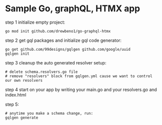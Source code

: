 # Sample Go, graphQL, HTMX app

step 1 initialize empty project: 
```
go mod init github.com/drewbeno1/go-graphql-htmx
```

step 2 get gql packages and initialize gql code generator:
```
go get github.com/99designs/gqlgen github.com/google/uuid 
gqlgen init
```

step 3 cleanup the auto generated resolver setup:
```
# delete schema.resolvers.go file
# remove "resolvers" block from gqlgen.yml cause we want to control our own resolvers
```

step 4 start on your app by writing your main.go and your resolvers.go and index.html

step 5:
```
# anytime you make a schema change, run:
gqlgen generate
```


